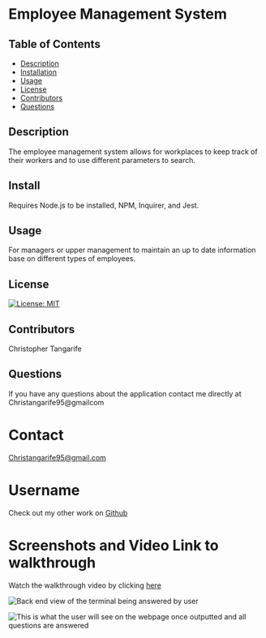 # Employee Management System #

  ## Table of Contents
* [Description](#description)
* [Installation](#installation)
* [Usage](#usage)
* [License](#license)
* [Contributors](#contributors)
* [Questions](#questions)

## Description
The employee management system allows for workplaces to keep track of their workers and to use different parameters to search.
## Install
Requires Node.js to be installed, NPM, Inquirer, and Jest.
## Usage
For managers or upper management to maintain an up to date information base on different types of employees.
## License
[![License: MIT](https://img.shields.io/badge/License-MIT-yellow.svg)](https://opensource.org/licenses/MIT)
## Contributors
Christopher Tangarife
## Questions
If you have any questions about the application contact me directly at Christangarife95@gmailcom 
# Contact
Christangarife95@gmail.com 
# Username
Check out my other work on [Github](https://github.com/ChrisCodes54)
# Screenshots and Video Link to walkthrough
Watch the walkthrough video by clicking [here](https://drive.google.com/file/d/1VS2E3SFVNKRNttSPMuf1smGHiHl-4trW/view?usp=sharing)

![Back end view of the terminal being answered by user](Develop/images/teamscreenshot.png)

![This is what the user will see on the webpage once outputted and all questions are answered](Develop/images/teamhtml.png)

